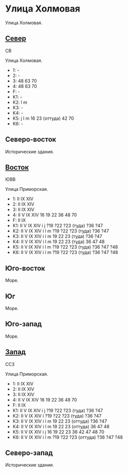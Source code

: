 # Улица Холмовая

Улица Холмовая.

## [Север](./505135.md)

СВ

Улица Холмовая.

* 1:    -
* 2:    -
* 3:    48  63  70
* 4:    48  63  70
* F:    -
* K1:   -
* K2:   l   m
* K3:   -
* K4:   -
* K5:   j   l   m
        16  23 (оттуда) 42  70
* K6:   -

## Северо-восток

Исторические здания.

## [Восток](./520150.md)

ЮВВ

Улица Приморская.

* 1:    II  IX  XIV
* 2:    II  IX  XIV
* 3:    II  IX  XIV
* 4:    II  V   IX  XIV 16  19  22  36  48  70
* F:    II  IX
* K1:   II  V   IX  XIV
        i   j
        ?19 ?22 ?23 (туда)    ?36 ?47
* K2:   II  V   IX  XIV
        i   l   m
        ?19 ?22 ?23 (туда)    ?36 ?47
* K3:   II  V   IX  XIV
        i   l   m
        19  22  23 (туда)     ?36 ?47
* K4:   II  V   IX  XIV
        i   l   m
        19  22  23 (туда)     36  47  48
* K5:   II  V   IX  XIV
        i   l   m
        ?19 ?22 ?23 (туда)    ?36 ?47 ?48
* K6:   II  V   IX  XIV
        i   l   m
        ?19 ?22 ?23 (туда)    ?36 ?47 ?48

## Юго-восток

Море.

## Юг

Море.

## Юго-запад

Море.

## [Запад](./500150.md)

ССЗ

Улица Приморская.

* 1:    II  IX  XIV
* 2:    II  IX  XIV
* 3:    II  IX  XIV
* 4:    II  V   IX  XIV 16  19  22  36  48  70
* F:    II  IX
* K1:   II  V   IX  XIV
        i   j
        ?19 ?22 ?23 (туда)    ?36 ?47
* K2:   II  V   IX  XIV
        i
        ?19 ?22 ?23 (туда)    ?36 ?47
* K3:   II  V   IX  XIV
        i   l   m
        19  22  23 (оттуда) ?36 ?47
* K4:   II  V   IX  XIV
        i   l   m
        19  22  23 (оттуда) 36  47  48
* K5:   II  V   IX  XIV
        i   j
        16  19  22  23  36  42  47  48  70
* K6:   II  V   IX  XIV
        i   l   m
        ?19 ?22 ?23 (оттуда)    ?36 ?47 ?48

## Северо-запад

Исторические здания.
